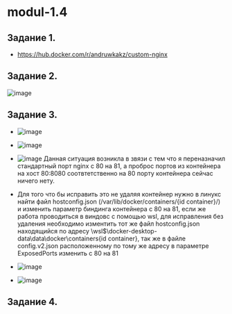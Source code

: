 # modul-1.4
## Задание 1.
- https://hub.docker.com/r/andruwkakz/custom-nginx
## Задание 2.
![image](https://github.com/user-attachments/assets/74916e00-5129-41a5-b55f-6dc3979c7b41)
## Задание 3.
- ![image](https://github.com/user-attachments/assets/ee1d4d71-e85b-4567-86f9-a94b311d412f)
- ![image](https://github.com/user-attachments/assets/fba986bd-9f5d-46bb-bb86-00741bf0e7f9)
- ![image](https://github.com/user-attachments/assets/c80cb6c5-7ee3-4d9c-b7b5-64448e517c83)
Данная ситуация возникла в звязи с тем что я переназначил стандартный порт nginx с 80 на 81, а проброс портов из контейнера на хост 80:8080 соотвтетственно на 80 порту контейнера сейчас ничего нету.

- Для того что бы исправить это не удаляя контейнер нужно в линукс найти файл hostconfig.json (/var/lib/docker/containers/{id container}/) и изменить параметр биндинга контейнера с 80 на 81, если же работа проводиться в виндовс с помощью wsl, для исправления без удаления необходимо изментить тот же файл hostconfig.json находящийся по адресу \\wsl$\docker-desktop-data\data\docker\containers\{id container}\, так же в файле config.v2.json расположенному по тому же адресу в параметре ExposedPorts изменить с 80 на 81
- ![image](https://github.com/user-attachments/assets/762d5927-8fb6-4fe6-9428-4a2d249b7fa1)
- ![image](https://github.com/user-attachments/assets/97f4cb96-d42a-4c02-8845-cea5a04a15da)
## Задание 4.
